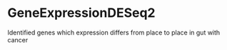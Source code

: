 # GeneExpressionDESeq2
Identified genes which expression differs from place to place in gut with cancer
